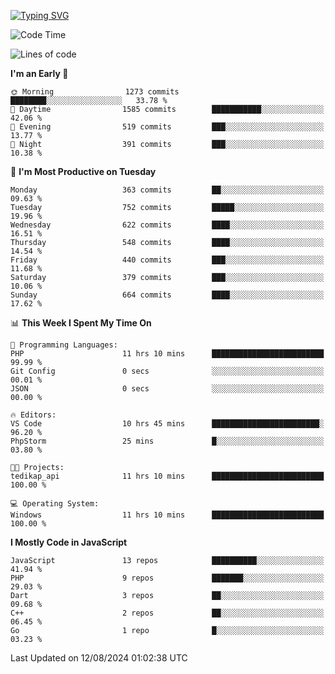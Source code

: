 [![Typing SVG](https://readme-typing-svg.demolab.com?font=Fira+Code&pause=1000&color=F7F7F7&random=false&width=435&lines=Hi+%F0%9F%91%8B%2C+I'm+Rafiu+Sidqi;Junior+Backend+Developer)](https://git.io/typing-svg)
<!--START_SECTION:waka-->
![Code Time](http://img.shields.io/badge/Code%20Time-325%20hrs%2042%20mins-blue)

![Lines of code](https://img.shields.io/badge/From%20Hello%20World%20I%27ve%20Written-1.5%20million%20lines%20of%20code-blue)

**I'm an Early 🐤** 

```text
🌞 Morning                1273 commits        ████████░░░░░░░░░░░░░░░░░   33.78 % 
🌆 Daytime                1585 commits        ███████████░░░░░░░░░░░░░░   42.06 % 
🌃 Evening                519 commits         ███░░░░░░░░░░░░░░░░░░░░░░   13.77 % 
🌙 Night                  391 commits         ███░░░░░░░░░░░░░░░░░░░░░░   10.38 % 
```
📅 **I'm Most Productive on Tuesday** 

```text
Monday                   363 commits         ██░░░░░░░░░░░░░░░░░░░░░░░   09.63 % 
Tuesday                  752 commits         █████░░░░░░░░░░░░░░░░░░░░   19.96 % 
Wednesday                622 commits         ████░░░░░░░░░░░░░░░░░░░░░   16.51 % 
Thursday                 548 commits         ████░░░░░░░░░░░░░░░░░░░░░   14.54 % 
Friday                   440 commits         ███░░░░░░░░░░░░░░░░░░░░░░   11.68 % 
Saturday                 379 commits         ███░░░░░░░░░░░░░░░░░░░░░░   10.06 % 
Sunday                   664 commits         ████░░░░░░░░░░░░░░░░░░░░░   17.62 % 
```


📊 **This Week I Spent My Time On** 

```text
💬 Programming Languages: 
PHP                      11 hrs 10 mins      █████████████████████████   99.99 % 
Git Config               0 secs              ░░░░░░░░░░░░░░░░░░░░░░░░░   00.01 % 
JSON                     0 secs              ░░░░░░░░░░░░░░░░░░░░░░░░░   00.00 % 

🔥 Editors: 
VS Code                  10 hrs 45 mins      ████████████████████████░   96.20 % 
PhpStorm                 25 mins             █░░░░░░░░░░░░░░░░░░░░░░░░   03.80 % 

🐱‍💻 Projects: 
tedikap_api              11 hrs 10 mins      █████████████████████████   100.00 % 

💻 Operating System: 
Windows                  11 hrs 10 mins      █████████████████████████   100.00 % 
```

**I Mostly Code in JavaScript** 

```text
JavaScript               13 repos            ██████████░░░░░░░░░░░░░░░   41.94 % 
PHP                      9 repos             ███████░░░░░░░░░░░░░░░░░░   29.03 % 
Dart                     3 repos             ██░░░░░░░░░░░░░░░░░░░░░░░   09.68 % 
C++                      2 repos             ██░░░░░░░░░░░░░░░░░░░░░░░   06.45 % 
Go                       1 repo              █░░░░░░░░░░░░░░░░░░░░░░░░   03.23 % 
```




 Last Updated on 12/08/2024 01:02:38 UTC
<!--END_SECTION:waka-->
